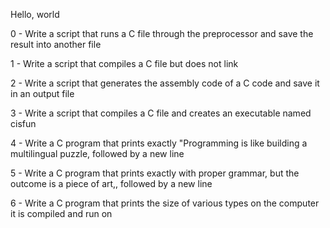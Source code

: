 Hello, world



0 - Write a script that runs a C file through the preprocessor and save the result into another file



1 - Write a script that compiles a C file but does not link



2 - Write a script that generates the assembly code of a C code and save it in an output file



3 - Write a script that compiles a C file and creates an executable named cisfun



4 - Write a C program that prints exactly "Programming is like building a multilingual puzzle, followed by a new line



5 - Write a C program that prints exactly with proper grammar, but the outcome is a piece of art,, followed by a new line



6 - Write a C program that prints the size of various types on the computer it is compiled and run on


